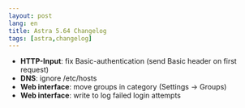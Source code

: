 ```yaml
---
layout: post
lang: en
title: Astra 5.64 Changelog
tags: [astra,changelog]
---
```


- **HTTP-Input**: fix Basic-authentication (send Basic header on first request)
- **DNS**: ignore /etc/hosts
- **Web interface**: move groups in category (Settings -> Groups)
- **Web interface**: write to log failed login attempts

